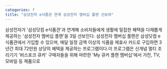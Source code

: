```yaml
---
categories: f
title: "삼성전자 e식품관 연계 삼성전자 멤버십 플랜 선보여"
---
```

삼성전자가 &#39;삼성닷컴 e식품관&#39;과 연계해 소비자들에게 생활에 밀접한 혜택을 다채롭게 제공하는 &#39;삼성전자 멤버십 플랜&#39;을 3일 선보인다.																삼성전자 멤버십 플랜은 삼성닷컴 e식품관에서 가입할 수 있으며, 매달 일정 금액 이상의 식품을 제휴사 카드로 구입하면 3년간 최대 72만원 상당의 혜택을 제공하는 프로그램이다.이 프로그램은 신개념 멀티 조리기기 &#39;비스포크 큐커&#39; 구매자들을 위해 마련한 &#39;My 큐커 플랜 멤버십&#39;에서 가전, TV, 모바일 등 제품으로